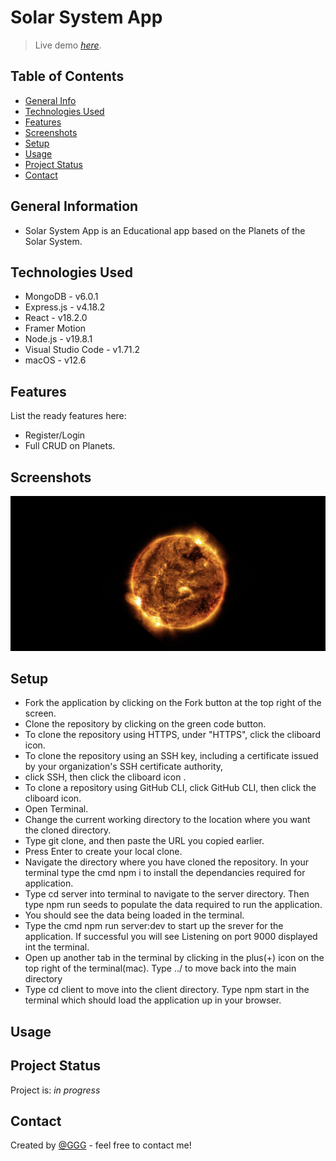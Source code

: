 # Solar System App
> Live demo [_here_](https://www.example.com). <!-- If you have the project hosted somewhere, include the link here. -->

## Table of Contents
* [General Info](#general-information)
* [Technologies Used](#technologies-used)
* [Features](#features)
* [Screenshots](#screenshots)
* [Setup](#setup)
* [Usage](#usage)
* [Project Status](#project-status)
* [Contact](#contact)
<!-- * [License](#license) -->

## General Information
- Solar System App is an Educational app based on the Planets of the Solar System. 

## Technologies Used
- MongoDB -  v6.0.1
- Express.js - v4.18.2
- React - v18.2.0
- Framer Motion
- Node.js - v19.8.1
- Visual Studio Code - v1.71.2
- macOS - v12.6

## Features
List the ready features here:
- Register/Login
- Full CRUD on Planets.

## Screenshots
![Example screenshot](./screenshots/sun_home_page.png)
<!-- ![Example screenshot](./screenshots/shopska_salad.png) -->
<!-- If you have screenshots you'd like to share, include them here. -->

## Setup

<!-- Proceed to describe how to install / get started with the project. -->
- Fork the application by clicking on the Fork button at the top right of the screen.
- Clone the repository by clicking on the green code button.
- To clone the repository using HTTPS, under "HTTPS", click the cliboard icon.
- To clone the repository using an SSH key, including a certificate issued by your organization's SSH certificate authority, 
- click SSH, then click the cliboard icon .
- To clone a repository using GitHub CLI, click GitHub CLI, then click the cliboard icon.
- Open Terminal.
- Change the current working directory to the location where you want the cloned directory.
- Type git clone, and then paste the URL you copied earlier.
- Press Enter to create your local clone.
- Navigate the directory where you have cloned the repository. In your terminal type the cmd npm i to install the dependancies required for application.      
- Type cd server into terminal to navigate to the server directory. Then type npm run seeds to populate the data required to run the application.
- You should see the data being loaded in the terminal.
- Type the cmd npm run server:dev to start up the srever for the application. If successful you will see Listening on port 9000 displayed int the terminal.
- Open up another tab in the terminal by clicking in the plus(+) icon on the top right of the terminal(mac). Type ../ to move back into the main directory
- Type cd client to move into the client directory. Type npm start in the terminal which should load the application up in your browser.


## Usage
<!-- How does one go about using it? -->


## Project Status
Project is: _in progress_ 

## Contact
Created by [@GGG](http://3gbg.s3-website.eu-west-2.amazonaws.com/#intro) - feel free to contact me!




